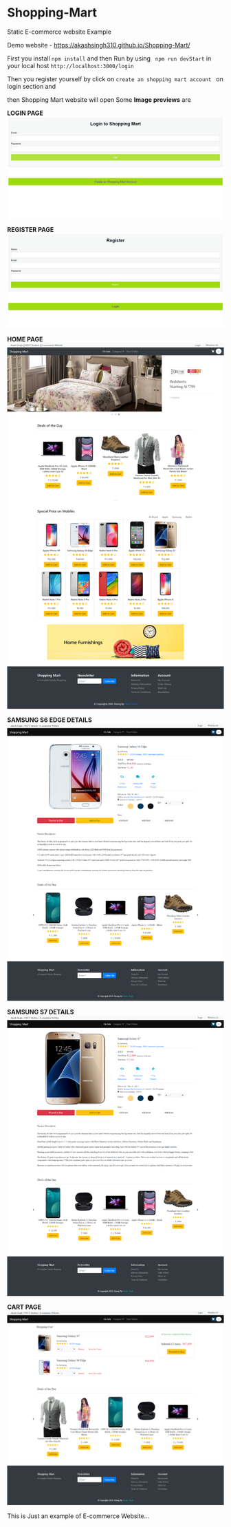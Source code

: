 # Shopping-Mart
Static E-commerce website Example

Demo website - https://akashsingh310.github.io/Shopping-Mart/

First you install `npm install` and then Run by using ` npm run devStart` in your local host `http://localhost:3000/login`

Then you register yourself by click on `create an shopping mart account ` on login section and

then Shopping Mart website will open
Some **Image previews** are

**LOGIN PAGE**
![Login page](https://github.com/Akashsingh310/Shopping-Mart/blob/master/Image%20previews/login%20page.png)

**REGISTER PAGE**
![Register page ](https://github.com/Akashsingh310/Shopping-Mart/blob/master/Image%20previews/register%20page.png)

**HOME PAGE**
![Home page](https://github.com/Akashsingh310/Shopping-Mart/blob/master/Image%20previews/home%20page.png)

**SAMSUNG S6 EDGE DETAILS**
![product samsung s6 Edge ](https://github.com/Akashsingh310/Shopping-Mart/blob/master/Image%20previews/s6.png)

**SAMSUNG S7 DETAILS**
![product samsung s7](https://github.com/Akashsingh310/Shopping-Mart/blob/master/Image%20previews/s7.png)

**CART PAGE**
![cart page](https://github.com/Akashsingh310/Shopping-Mart/blob/master/Image%20previews/cart.png)


This is Just an example of E-commerce Website...

